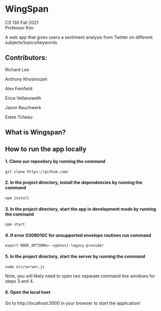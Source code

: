 # WingSpan

CS 130 
Fall 2021  
Professor Kim

A web app that gives users a sentiment analysis from Twitter on different subjects/topics/keywords.

## Contributors: 

Richard Lee

Anthony Khoshrozeh

Alex Feinfield

Erica Vellanoweth

Jason Rauchwerk

Estee Tcheau  

## What is Wingspan?


## How to run the app locally

#### 1. Clone our repository by running the command

`git clone https://github.com/`

#### 2. In the project directory, install the dependencies by running the command

`npm install`

#### 3. In the project directory, start the app in development mode by running the command

`npm start`   

#### 4. If error 0308010C for unsupported envelope routines run command
`export NODE_OPTIONS=--openssl-legacy-provider`

#### 5. In the project directory, start the server by running the command

`node src/server.js`  

Note, you will likely need to open two separate command line windows for steps 3 and 4.

#### 6. Open the local host

Go to http://localhost:3000 in your browser to start the application!
